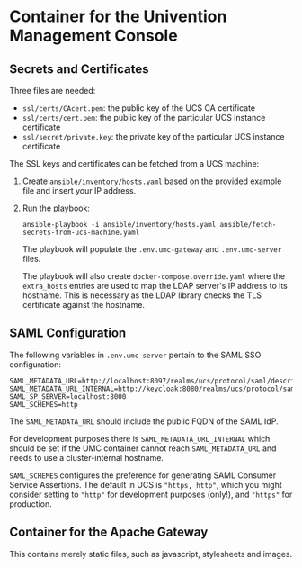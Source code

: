 
# Container for the Univention Management Console

## Secrets and Certificates

Three files are needed:
- `ssl/certs/CAcert.pem`: the public key of the UCS CA certificate
- `ssl/certs/cert.pem`: the public key of the particular UCS instance certificate
- `ssl/secret/private.key`: the private key of the particular UCS instance certificate

The SSL keys and certificates can be fetched from a UCS machine:
1. Create `ansible/inventory/hosts.yaml` based on the provided example file and insert your IP address.
2. Run the playbook:
    ```
    ansible-playbook -i ansible/inventory/hosts.yaml ansible/fetch-secrets-from-ucs-machine.yaml
    ```
   The playbook will populate the `.env.umc-gateway` and `.env.umc-server` files.

   The playbook will also create `docker-compose.override.yaml`
   where the `extra_hosts` entries are used to map the LDAP server's IP address to its hostname.
   This is necessary as the LDAP library checks the TLS certificate against the hostname.


## SAML Configuration

The following variables in `.env.umc-server` pertain to the SAML SSO configuration:
```
SAML_METADATA_URL=http://localhost:8097/realms/ucs/protocol/saml/descriptor
SAML_METADATA_URL_INTERNAL=http://keycloak:8080/realms/ucs/protocol/saml/descriptor
SAML_SP_SERVER=localhost:8000
SAML_SCHEMES=http
```

The `SAML_METADATA_URL` should include the public FQDN of the SAML IdP.

For development purposes there is `SAML_METADATA_URL_INTERNAL`
which should be set if the UMC container cannot reach `SAML_METADATA_URL`
and needs to use a cluster-internal hostname.

`SAML_SCHEMES` configures the preference for generating SAML Consumer Service Assertions.
The default in UCS is `"https, http"`,
which you might consider setting to `"http"` for development purposes (only!),
and `"https"` for production.

## Container for the Apache Gateway

This contains merely static files, such as javascript, stylesheets and images.
